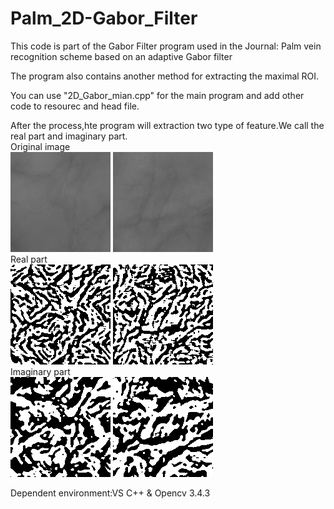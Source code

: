 # Palm_2D-Gabor_Filter
This code is part of the Gabor Filter program used in the Journal: 
Palm vein recognition scheme based on an adaptive Gabor filter

The program also contains another method for extracting the maximal ROI.

You can use "2D_Gabor_mian.cpp" for the main program and add other code to resourec and head file.

After the process,hte program will extraction two type of feature.We call the real part and imaginary part.  
Original image  
![image](https://github.com/t107618006/Palm_2D-Gabor_Filter/blob/main/Norm_ROI_001_l_850_01.png)
![image](https://github.com/t107618006/Palm_2D-Gabor_Filter/blob/main/Norm_ROI_005_l_850_01.png)  
Real part   
![image](https://github.com/t107618006/Palm_2D-Gabor_Filter/blob/main/norm_gabor_real_001_l_850_01.png)
![image](https://github.com/t107618006/Palm_2D-Gabor_Filter/blob/main/norm_gabor_real_005_l_850_01.png)  
Imaginary part  
![image](https://github.com/t107618006/Palm_2D-Gabor_Filter/blob/main/norm_gabor_imaginary_001_l_850_01.png)
![image](https://github.com/t107618006/Palm_2D-Gabor_Filter/blob/main/norm_gabor_imaginary_005_l_850_01.png)  


Dependent environment:VS C++ & Opencv 3.4.3
